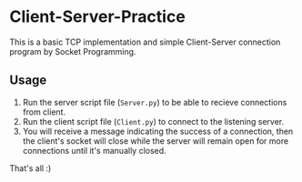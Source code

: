 # Client-Server-Practice
This is a basic TCP implementation and simple Client-Server connection program by Socket Programming.

## Usage
1. Run the server script file (```Server.py```) to be able to recieve connections from client.
2. Run the client script file (```Client.py```) to connect to the listening server.
3. You will receive a message indicating the success of a connection, then the client's socket will close while the server will remain open for more connections until it's manually closed.

That's all :)
